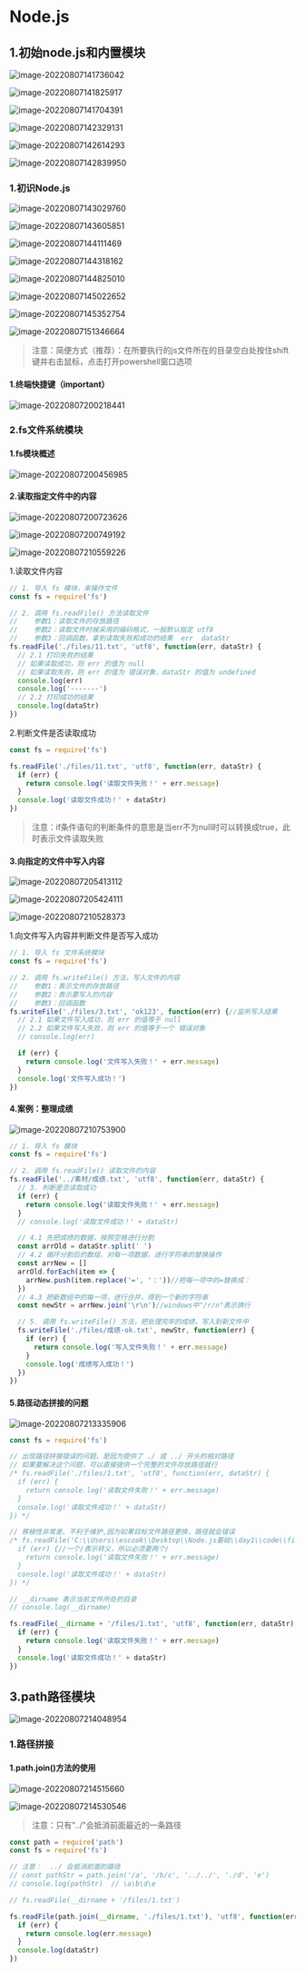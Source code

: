 # Node.js

## 1.初始node.js和内置模块



![image-20220807141736042](C:\Users\HP\AppData\Roaming\Typora\typora-user-images\image-20220807141736042.png)

![image-20220807141825917](C:\Users\HP\AppData\Roaming\Typora\typora-user-images\image-20220807141825917.png)

![image-20220807141704391](C:\Users\HP\AppData\Roaming\Typora\typora-user-images\image-20220807141704391.png)

![image-20220807142329131](C:\Users\HP\AppData\Roaming\Typora\typora-user-images\image-20220807142329131.png)

![image-20220807142614293](C:\Users\HP\AppData\Roaming\Typora\typora-user-images\image-20220807142614293.png)

![image-20220807142839950](C:\Users\HP\AppData\Roaming\Typora\typora-user-images\image-20220807142839950.png)

### 1.初识Node.js

![image-20220807143029760](C:\Users\HP\AppData\Roaming\Typora\typora-user-images\image-20220807143029760.png)

![image-20220807143605851](C:\Users\HP\AppData\Roaming\Typora\typora-user-images\image-20220807143605851.png)

![image-20220807144111469](C:\Users\HP\AppData\Roaming\Typora\typora-user-images\image-20220807144111469.png)

![image-20220807144318162](C:\Users\HP\AppData\Roaming\Typora\typora-user-images\image-20220807144318162.png)

![image-20220807144825010](C:\Users\HP\AppData\Roaming\Typora\typora-user-images\image-20220807144825010.png)

![image-20220807145022652](C:\Users\HP\AppData\Roaming\Typora\typora-user-images\image-20220807145022652.png)

![image-20220807145352754](C:\Users\HP\AppData\Roaming\Typora\typora-user-images\image-20220807145352754.png)

![image-20220807151346664](C:\Users\HP\AppData\Roaming\Typora\typora-user-images\image-20220807151346664.png)

>
>
>注意：简便方式（推荐）：在所要执行的js文件所在的目录空白处按住shift键并右击鼠标，点击打开powershell窗口选项



#### 1.终端快捷键（important）

![image-20220807200218441](C:\Users\HP\AppData\Roaming\Typora\typora-user-images\image-20220807200218441.png)



### 2.fs文件系统模块

#### 1.fs模块概述

![image-20220807200456985](C:\Users\HP\AppData\Roaming\Typora\typora-user-images\image-20220807200456985.png)

#### 2.读取指定文件中的内容

![image-20220807200723626](C:\Users\HP\AppData\Roaming\Typora\typora-user-images\image-20220807200723626.png)

![image-20220807200749192](C:\Users\HP\AppData\Roaming\Typora\typora-user-images\image-20220807200749192.png)

![image-20220807210559226](C:\Users\HP\AppData\Roaming\Typora\typora-user-images\image-20220807210559226.png)

1.读取文件内容

```javascript
// 1. 导入 fs 模块，来操作文件
const fs = require('fs')

// 2. 调用 fs.readFile() 方法读取文件
//    参数1：读取文件的存放路径
//    参数2：读取文件时候采用的编码格式，一般默认指定 utf8
//    参数3：回调函数，拿到读取失败和成功的结果  err  dataStr
fs.readFile('./files/11.txt', 'utf8', function(err, dataStr) {
  // 2.1 打印失败的结果
  // 如果读取成功，则 err 的值为 null
  // 如果读取失败，则 err 的值为 错误对象，dataStr 的值为 undefined
  console.log(err)
  console.log('-------')
  // 2.2 打印成功的结果
  console.log(dataStr)
})

```

2.判断文件是否读取成功

```javascript
const fs = require('fs')

fs.readFile('./files/11.txt', 'utf8', function(err, dataStr) {
  if (err) {
    return console.log('读取文件失败！' + err.message)
  }
  console.log('读取文件成功！' + dataStr)
})

```

>
>
>注意：if条件语句的判断条件的意思是当err不为null时可以转换成true，此时表示文件读取失败



#### 3.向指定的文件中写入内容

![image-20220807205413112](C:\Users\HP\AppData\Roaming\Typora\typora-user-images\image-20220807205413112.png)

![image-20220807205424111](C:\Users\HP\AppData\Roaming\Typora\typora-user-images\image-20220807205424111.png)

![image-20220807210528373](C:\Users\HP\AppData\Roaming\Typora\typora-user-images\image-20220807210528373.png)

1.向文件写入内容并判断文件是否写入成功

```javascript
// 1. 导入 fs 文件系统模块
const fs = require('fs')

// 2. 调用 fs.writeFile() 方法，写入文件的内容
//    参数1：表示文件的存放路径
//    参数2：表示要写入的内容
//    参数3：回调函数
fs.writeFile('./files/3.txt', 'ok123', function(err) {//监听写入结果
  // 2.1 如果文件写入成功，则 err 的值等于 null
  // 2.2 如果文件写入失败，则 err 的值等于一个 错误对象
  // console.log(err)

  if (err) {
    return console.log('文件写入失败！' + err.message)
  }
  console.log('文件写入成功！')
})

```

#### 4.案例：整理成绩

![image-20220807210753900](C:\Users\HP\AppData\Roaming\Typora\typora-user-images\image-20220807210753900.png)

```javascript
// 1. 导入 fs 模块
const fs = require('fs')

// 2. 调用 fs.readFile() 读取文件的内容
fs.readFile('../素材/成绩.txt', 'utf8', function(err, dataStr) {
  // 3. 判断是否读取成功
  if (err) {
    return console.log('读取文件失败！' + err.message)
  }
  // console.log('读取文件成功！' + dataStr)

  // 4.1 先把成绩的数据，按照空格进行分割
  const arrOld = dataStr.split(' ')
  // 4.2 循环分割后的数组，对每一项数据，进行字符串的替换操作
  const arrNew = []
  arrOld.forEach(item => {
    arrNew.push(item.replace('=', '：'))//把每一项中的=替换成：
  })
  // 4.3 把新数组中的每一项，进行合并，得到一个新的字符串
  const newStr = arrNew.join('\r\n')//windows中"/r/n"表示换行

  // 5. 调用 fs.writeFile() 方法，把处理完毕的成绩，写入到新文件中
  fs.writeFile('./files/成绩-ok.txt', newStr, function(err) {
    if (err) {
      return console.log('写入文件失败！' + err.message)
    }
    console.log('成绩写入成功！')
  })
})

```



#### 5.路径动态拼接的问题

![image-20220807213335906](C:\Users\HP\AppData\Roaming\Typora\typora-user-images\image-20220807213335906.png)

```javascript
const fs = require('fs')

// 出现路径拼接错误的问题，是因为提供了 ./ 或 ../ 开头的相对路径
// 如果要解决这个问题，可以直接提供一个完整的文件存放路径就行
/* fs.readFile('./files/1.txt', 'utf8', function(err, dataStr) {
  if (err) {
    return console.log('读取文件失败！' + err.message)
  }
  console.log('读取文件成功！' + dataStr)
}) */

// 移植性非常差、不利于维护,因为如果目标文件路径更换，路径就会错误
/* fs.readFile('C:\\Users\\escook\\Desktop\\Node.js基础\\day1\\code\\files\\1.txt', 'utf8', function(err, dataStr) {
  if (err) {//一个/表示转义，所以必须要两个/
    return console.log('读取文件失败！' + err.message)
  }
  console.log('读取文件成功！' + dataStr)
}) */

// __dirname 表示当前文件所处的目录
// console.log(__dirname)

fs.readFile(__dirname + '/files/1.txt', 'utf8', function(err, dataStr) {
  if (err) {
    return console.log('读取文件失败！' + err.message)
  }
  console.log('读取文件成功！' + dataStr)
})

```





## 3.path路径模块

![image-20220807214048954](C:\Users\HP\AppData\Roaming\Typora\typora-user-images\image-20220807214048954.png)

### 1.路径拼接

#### 1.path.join()方法的使用

![image-20220807214515660](C:\Users\HP\AppData\Roaming\Typora\typora-user-images\image-20220807214515660.png)

![image-20220807214530546](C:\Users\HP\AppData\Roaming\Typora\typora-user-images\image-20220807214530546.png)

>
>
>注意：只有"../"会抵消前面最近的一条路径

```javascript
const path = require('path')
const fs = require('fs')

// 注意：  ../ 会抵消前面的路径
// const pathStr = path.join('/a', '/b/c', '../../', './d', 'e')
// console.log(pathStr)  // \a\b\d\e

// fs.readFile(__dirname + '/files/1.txt')

fs.readFile(path.join(__dirname, './files/1.txt'), 'utf8', function(err, dataStr) {
  if (err) {
    return console.log(err.message)
  }
  console.log(dataStr)
})

```

